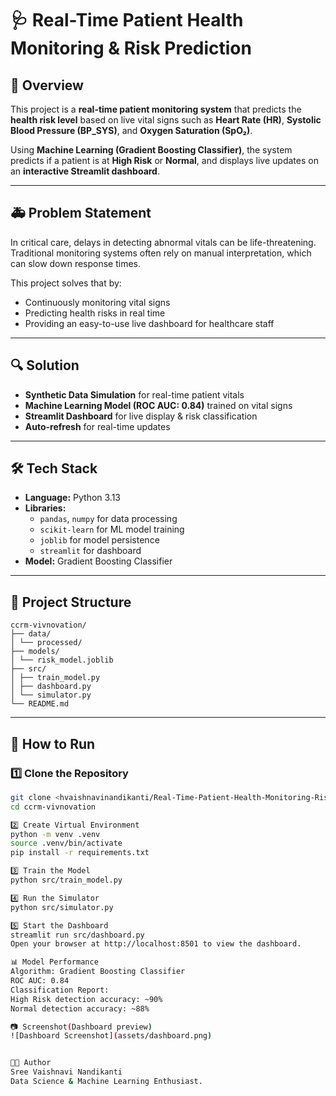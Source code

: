 # 🩺 Real-Time Patient Health Monitoring & Risk Prediction

## 📌 Overview
This project is a **real-time patient monitoring system** that predicts the **health risk level** based on live vital signs such as **Heart Rate (HR)**, **Systolic Blood Pressure (BP_SYS)**, and **Oxygen Saturation (SpO₂)**.

Using **Machine Learning (Gradient Boosting Classifier)**, the system predicts if a patient is at **High Risk** or **Normal**, and displays live updates on an **interactive Streamlit dashboard**.

---

## 🚑 Problem Statement
In critical care, delays in detecting abnormal vitals can be life-threatening.  
Traditional monitoring systems often rely on manual interpretation, which can slow down response times.

This project solves that by:
- Continuously monitoring vital signs
- Predicting health risks in real time
- Providing an easy-to-use live dashboard for healthcare staff

---

## 🔍 Solution
- **Synthetic Data Simulation** for real-time patient vitals
- **Machine Learning Model (ROC AUC: 0.84)** trained on vital signs
- **Streamlit Dashboard** for live display & risk classification
- **Auto-refresh** for real-time updates

---

## 🛠 Tech Stack
- **Language:** Python 3.13
- **Libraries:**  
  - `pandas`, `numpy` for data processing  
  - `scikit-learn` for ML model training  
  - `joblib` for model persistence  
  - `streamlit` for dashboard
- **Model:** Gradient Boosting Classifier

---

## 📂 Project Structure
```
ccrm-vivnovation/
├── data/
│ └── processed/
├── models/
│ └── risk_model.joblib
├── src/
│ ├── train_model.py
│ ├── dashboard.py
│ └── simulator.py
└── README.md
```
---

## 🚀 How to Run

### 1️⃣ Clone the Repository
```bash
git clone <hvaishnavinandikanti/Real-Time-Patient-Health-Monitoring-Risk-Prediction>
cd ccrm-vivnovation

2️⃣ Create Virtual Environment
python -m venv .venv
source .venv/bin/activate
pip install -r requirements.txt

3️⃣ Train the Model
python src/train_model.py

4️⃣ Run the Simulator
python src/simulator.py

5️⃣ Start the Dashboard
streamlit run src/dashboard.py
Open your browser at http://localhost:8501 to view the dashboard.

📊 Model Performance
Algorithm: Gradient Boosting Classifier
ROC AUC: 0.84
Classification Report:
High Risk detection accuracy: ~90%
Normal detection accuracy: ~88%

📷 Screenshot(Dashboard preview)
![Dashboard Screenshot](assets/dashboard.png)


👩‍💻 Author
Sree Vaishnavi Nandikanti
Data Science & Machine Learning Enthusiast.  

